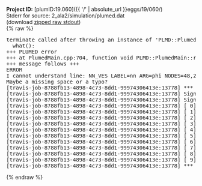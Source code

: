 **Project ID:** [plumID:19.060]({{ '/' | absolute_url }}eggs/19/060/)  
Stderr for source:  2_ala2/simulation/plumed.dat   
(download [zipped raw stdout](plumed.dat.plumed_master.stdout.txt.zip))  
{% raw %}
<pre>
terminate called after throwing an instance of 'PLMD::Plumed::ExceptionError'
  what():  
+++ PLUMED error
+++ at PlumedMain.cpp:704, function void PLMD::PlumedMain::readInputWords(const std::vector<std::__cxx11::basic_string<char> >&)
+++ message follows +++
ERROR
I cannot understand line: NN_VES LABEL=nn ARG=phi NODES=48,24,12 OPTIM=ADAM ACTIVATION=RELU GRID_MIN=-pi GRID_MAX=pi GRID_BIN=50 TEMP=300. AVE_STRIDE=500 PRINT_STRIDE=1000 TARGET_STRIDE=1 GAMMA=10 LRATE=0.001 TAU_KL=10000 DECAY=1000 ADAPTIVE_DECAY=0.5
Maybe a missing space or a typo?
[travis-job-8788fb13-4898-4c73-8dd1-99974306413e:13778] *** Process received signal ***
[travis-job-8788fb13-4898-4c73-8dd1-99974306413e:13778] Signal: Aborted (6)
[travis-job-8788fb13-4898-4c73-8dd1-99974306413e:13778] Signal code:  (-6)
[travis-job-8788fb13-4898-4c73-8dd1-99974306413e:13778] [ 0] /lib/x86_64-linux-gnu/libc.so.6(+0x354b0)[0x7f3b52b744b0]
[travis-job-8788fb13-4898-4c73-8dd1-99974306413e:13778] [ 1] /lib/x86_64-linux-gnu/libc.so.6(gsignal+0x38)[0x7f3b52b74428]
[travis-job-8788fb13-4898-4c73-8dd1-99974306413e:13778] [ 2] /lib/x86_64-linux-gnu/libc.so.6(abort+0x16a)[0x7f3b52b7602a]
[travis-job-8788fb13-4898-4c73-8dd1-99974306413e:13778] [ 3] /usr/lib/x86_64-linux-gnu/libstdc++.so.6(_ZN9__gnu_cxx27__verbose_terminate_handlerEv+0x16d)[0x7f3b531ae84d]
[travis-job-8788fb13-4898-4c73-8dd1-99974306413e:13778] [ 4] /usr/lib/x86_64-linux-gnu/libstdc++.so.6(+0x8d6b6)[0x7f3b531ac6b6]
[travis-job-8788fb13-4898-4c73-8dd1-99974306413e:13778] [ 5] /usr/lib/x86_64-linux-gnu/libstdc++.so.6(+0x8d701)[0x7f3b531ac701]
[travis-job-8788fb13-4898-4c73-8dd1-99974306413e:13778] [ 6] /usr/lib/x86_64-linux-gnu/libstdc++.so.6(__cxa_rethrow+0x49)[0x7f3b531ac969]
[travis-job-8788fb13-4898-4c73-8dd1-99974306413e:13778] [ 7] plumed_master[0x40a072]
[travis-job-8788fb13-4898-4c73-8dd1-99974306413e:13778] [ 8] /lib/x86_64-linux-gnu/libc.so.6(__libc_start_main+0xf0)[0x7f3b52b5f830]
[travis-job-8788fb13-4898-4c73-8dd1-99974306413e:13778] [ 9] plumed_master[0x40a0e9]
[travis-job-8788fb13-4898-4c73-8dd1-99974306413e:13778] *** End of error message ***
</pre>
{% endraw %}
